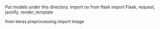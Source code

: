 Put models under this directory.
import os
from flask import Flask, request, jsonify, render_template

from keras.preprocessing import image